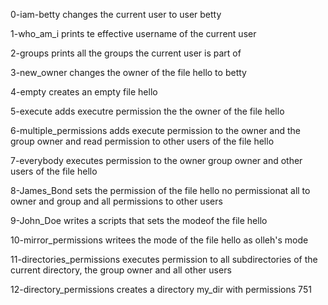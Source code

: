 0-iam-betty changes the current user to user betty

1-who_am_i prints te effective username of the current user

2-groups prints all the groups the current user is part of

3-new_owner changes the owner of the file hello to betty

4-empty creates an empty file hello

5-execute adds executre permission the the owner of the file hello

6-multiple_permissions adds execute permission to the owner and the group owner and read permission to other users of the file hello

7-everybody executes permission to the owner group owner and other users of the file hello

8-James_Bond sets the permission of the file hello no permissionat all to owner and group and all permissions to other users

9-John_Doe writes a scripts that sets the modeof the file hello

10-mirror_permissions writees the mode of the file hello as olleh's mode

11-directories_permissions executes permission to all subdirectories of the current directory, the group owner and all other users

12-directory_permissions creates a directory my_dir with permissions 751


